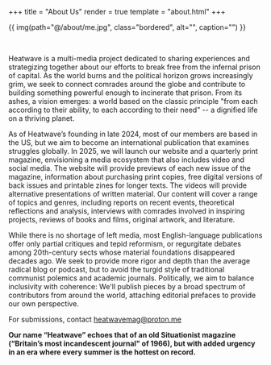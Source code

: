 +++
title = "About Us"
render = true
template = "about.html"
+++

{{ img(path="@/about/me.jpg", class="bordered", alt="", caption="") }}

&nbsp;

Heatwave is a multi-media project dedicated to sharing experiences and strategizing together about our efforts to break free from the infernal prison of capital. As the world burns and the political horizon grows increasingly grim, we seek to connect comrades around the globe and contribute to building something powerful enough to incinerate that prison. From its ashes, a vision emerges: a world based on the classic principle "from each according to their ability, to each according to their need" -- a dignified life on a thriving planet.

As of Heatwave’s founding in late 2024, most of our members are based in the US, but we aim to become an international publication that examines struggles globally. In 2025, we will launch our website and a quarterly print magazine, envisioning a media ecosystem that also includes video and social media. The website will provide previews of each new issue of the magazine, information about purchasing print copies, free digital versions of back issues and printable zines for longer texts. The videos will provide alternative presentations of written material. Our content will cover a range of topics and genres, including reports on recent events, theoretical reflections and analysis, interviews with comrades involved in inspiring projects, reviews of books and films, original artwork, and literature.

While there is no shortage of left media, most English-language publications offer only partial critiques and tepid reformism, or regurgitate debates among 20th-century sects whose material foundations disappeared decades ago. We seek to provide more rigor and depth than the average radical blog or podcast, but to avoid the turgid style of traditional communist polemics and academic journals. Politically, we aim to balance inclusivity with coherence: We'll publish pieces by a broad spectrum of contributors from around the world, attaching editorial prefaces to provide our own perspective.

For submissions, contact [heatwavemag@proton.me](heatwavemag@proton.me)

**Our name “Heatwave” echoes that of an old Situationist magazine (“Britain’s most incandescent journal" of 1966), but with added urgency in an era where every summer is the hottest on record.** 